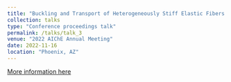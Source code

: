 ```yaml
---
title: "Buckling and Transport of Heterogeneously Stiff Elastic Fibers in Microscale Flows"
collection: talks
type: "Conference proceedings talk"
permalink: /talks/talk_3
venue: "2022 AIChE Annual Meeting"
date: 2022-11-16
location: "Phoenix, AZ"
---
```


[More information here](https://plan.core-apps.com/aiche2022/event/f3472e8f90d02e1b6edbc5e849961e19)